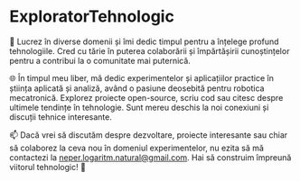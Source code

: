 # ExploratorTehnologic

🚀 Lucrez în diverse domenii și îmi dedic timpul pentru a înțelege profund tehnologiile. Cred cu tărie în puterea colaborării și împărtășirii cunoștințelor pentru a contribui la o comunitate mai puternică.

🌐 În timpul meu liber, mă dedic experimentelor și aplicațiilor practice în știința aplicată și analiză, având o pasiune deosebită pentru robotica mecatronică. Explorez proiecte open-source, scriu cod sau citesc despre ultimele tendințe în tehnologie. Sunt mereu deschis la noi conexiuni și discuții tehnice interesante.

📫 Dacă vrei să discutăm despre dezvoltare, proiecte interesante sau chiar să colaborez la ceva nou în domeniul experimentelor, nu ezita să mă contactezi la neper.logaritm.natural@gmail.com. Hai să construim împreună viitorul tehnologic! 🌟
